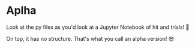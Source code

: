 # Aplha

Look at the py files as you'd look at a Jupyter Notebook of hit and trials! 🤫

On top, it has no structure. That's what you call an alpha version! 😎
